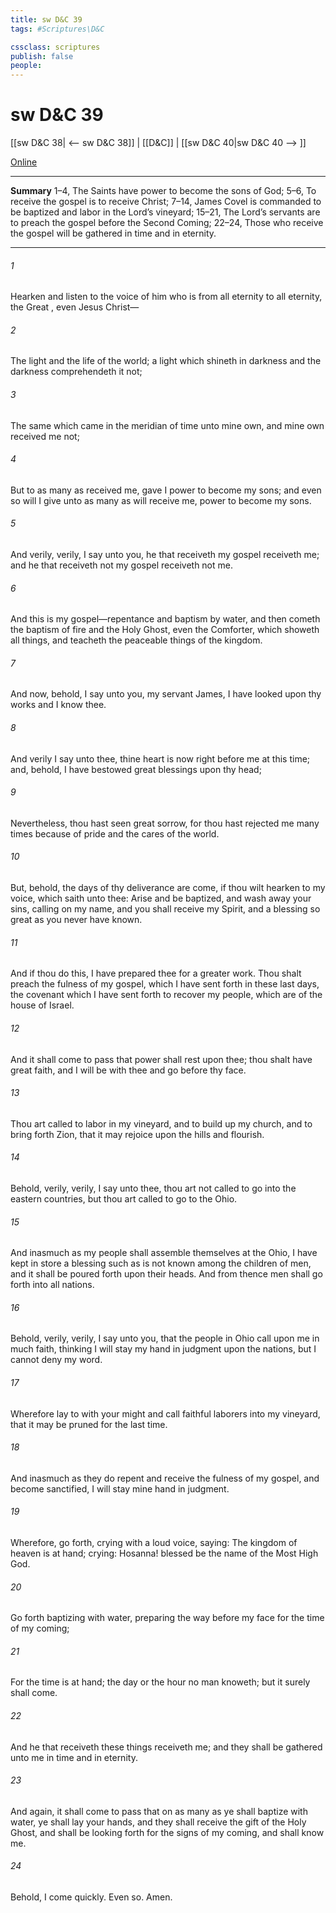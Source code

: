 ```yaml
---
title: sw D&C 39
tags: #Scriptures\D&C

cssclass: scriptures
publish: false
people:
---
```


# sw D&C 39
[[sw D&C 38| <-- sw D&C 38]] | [[D&C]] | [[sw D&C 40|sw D&C 40 --> ]]

[Online](https://churchofjesuschrist.org/study/scriptures/dc-testament/dc/39?lang=eng)

---
__Summary__
1–4, The Saints have power to become the sons of God; 5–6, To receive the gospel is to receive Christ; 7–14, James Covel is commanded to be baptized and labor in the Lord’s vineyard; 15–21, The Lord’s servants are to preach the gospel before the Second Coming; 22–24, Those who receive the gospel will be gathered in time and in eternity.

---
###### 1 
Hearken and listen to the voice of him who is from all eternity to all eternity, the Great , even Jesus Christ—

###### 2 
The light and the life of the world; a light which shineth in darkness and the darkness comprehendeth it not;

###### 3 
The same which came in the meridian of time unto mine own, and mine own received me not;

###### 4 
But to as many as received me, gave I power to become my sons; and even so will I give unto as many as will receive me, power to become my sons.

###### 5 
And verily, verily, I say unto you, he that receiveth my gospel receiveth me; and he that receiveth not my gospel receiveth not me.

###### 6 
And this is my gospel—repentance and baptism by water, and then cometh the baptism of fire and the Holy Ghost, even the Comforter, which showeth all things, and teacheth the peaceable things of the kingdom.

###### 7 
And now, behold, I say unto you, my servant James, I have looked upon thy works and I know thee.

###### 8 
And verily I say unto thee, thine heart is now right before me at this time; and, behold, I have bestowed great blessings upon thy head;

###### 9 
Nevertheless, thou hast seen great sorrow, for thou hast rejected me many times because of pride and the cares of the world.

###### 10 
But, behold, the days of thy deliverance are come, if thou wilt hearken to my voice, which saith unto thee: Arise and be baptized, and wash away your sins, calling on my name, and you shall receive my Spirit, and a blessing so great as you never have known.

###### 11 
And if thou do this, I have prepared thee for a greater work. Thou shalt preach the fulness of my gospel, which I have sent forth in these last days, the covenant which I have sent forth to recover my people, which are of the house of Israel.

###### 12 
And it shall come to pass that power shall rest upon thee; thou shalt have great faith, and I will be with thee and go before thy face.

###### 13 
Thou art called to labor in my vineyard, and to build up my church, and to bring forth Zion, that it may rejoice upon the hills and flourish.

###### 14 
Behold, verily, verily, I say unto thee, thou art not called to go into the eastern countries, but thou art called to go to the Ohio.

###### 15 
And inasmuch as my people shall assemble themselves at the Ohio, I have kept in store a blessing such as is not known among the children of men, and it shall be poured forth upon their heads. And from thence men shall go forth into all nations.

###### 16 
Behold, verily, verily, I say unto you, that the people in Ohio call upon me in much faith, thinking I will stay my hand in judgment upon the nations, but I cannot deny my word.

###### 17 
Wherefore lay to with your might and call faithful laborers into my vineyard, that it may be pruned for the last time.

###### 18 
And inasmuch as they do repent and receive the fulness of my gospel, and become sanctified, I will stay mine hand in judgment.

###### 19 
Wherefore, go forth, crying with a loud voice, saying: The kingdom of heaven is at hand; crying: Hosanna! blessed be the name of the Most High God.

###### 20 
Go forth baptizing with water, preparing the way before my face for the time of my coming;

###### 21 
For the time is at hand; the day or the hour no man knoweth; but it surely shall come.

###### 22 
And he that receiveth these things receiveth me; and they shall be gathered unto me in time and in eternity.

###### 23 
And again, it shall come to pass that on as many as ye shall baptize with water, ye shall lay your hands, and they shall receive the gift of the Holy Ghost, and shall be looking forth for the signs of my coming, and shall know me.

###### 24 
Behold, I come quickly. Even so. Amen.


